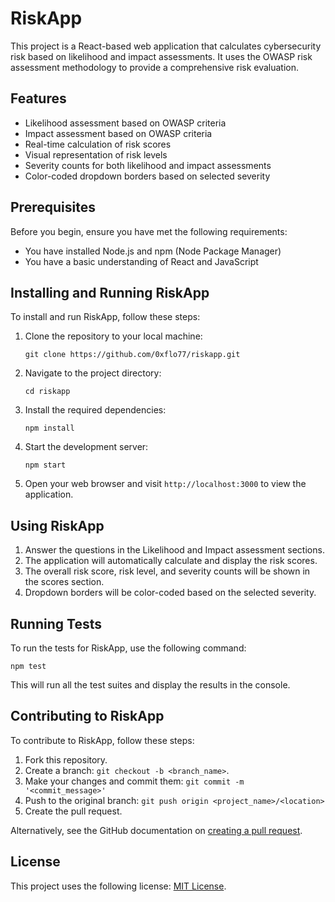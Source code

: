 # RiskApp

This project is a React-based web application that calculates cybersecurity risk based on likelihood and impact assessments. It uses the OWASP risk assessment methodology to provide a comprehensive risk evaluation.

## Features

- Likelihood assessment based on OWASP criteria
- Impact assessment based on OWASP criteria
- Real-time calculation of risk scores
- Visual representation of risk levels
- Severity counts for both likelihood and impact assessments
- Color-coded dropdown borders based on selected severity

## Prerequisites

Before you begin, ensure you have met the following requirements:

- You have installed Node.js and npm (Node Package Manager)
- You have a basic understanding of React and JavaScript

## Installing and Running RiskApp

To install and run RiskApp, follow these steps:

1. Clone the repository to your local machine:
   ```
   git clone https://github.com/0xflo77/riskapp.git
   ```

2. Navigate to the project directory:
   ```
   cd riskapp
   ```

3. Install the required dependencies:
   ```
   npm install
   ```

4. Start the development server:
   ```
   npm start
   ```

5. Open your web browser and visit `http://localhost:3000` to view the application.

## Using RiskApp

1. Answer the questions in the Likelihood and Impact assessment sections.
2. The application will automatically calculate and display the risk scores.
3. The overall risk score, risk level, and severity counts will be shown in the scores section.
4. Dropdown borders will be color-coded based on the selected severity.

## Running Tests

To run the tests for RiskApp, use the following command:

```
npm test
```

This will run all the test suites and display the results in the console.

## Contributing to RiskApp

To contribute to RiskApp, follow these steps:

1. Fork this repository.
2. Create a branch: `git checkout -b <branch_name>`.
3. Make your changes and commit them: `git commit -m '<commit_message>'`
4. Push to the original branch: `git push origin <project_name>/<location>`
5. Create the pull request.

Alternatively, see the GitHub documentation on [creating a pull request](https://help.github.com/articles/creating-a-pull-request/).

## License

This project uses the following license: [MIT License](https://opensource.org/licenses/MIT).
